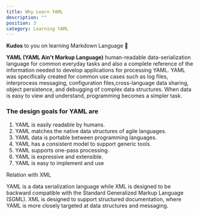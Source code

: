 ```yaml
---
title: Why Learn YAML
description: ""
position: 3
category: Learning YAML
---
```


**Kudos** to you on learning Markdown Language 🏁

**YAML (YAML Ain't Markup Language)** human-readable data-serialization language for common everyday tasks and also a complete reference of the information needed to develop applications for processing YAML.
YAML was specifically created for common use cases such as log files, interprocess messaging, configuration files,cross-language data sharing, object persistence, and debugging of complex data structures. 
When data is easy to view and understand, programming becomes a simpler task.

### The design goals for YAML are

1. YAML is easily readable by humans. 
2. YAML matches the native data structures of agile languages. 
3. YAML data is portable between programming languages. 
4. YAML has a consistent model to support generic tools. 
5. YAML supports one-pass processing. 
6. YAML is expressive and extensible. 
7. YAML is easy to implement and use

<alert>

Relation with XML

YAML is a data serialization language while XML is designed to be backward compatible with the Standard Generalized Markup Language (SGML).  XML is designed to support structured documentation, where YAML is more closely targeted at data structures and messaging. 

</alert>
